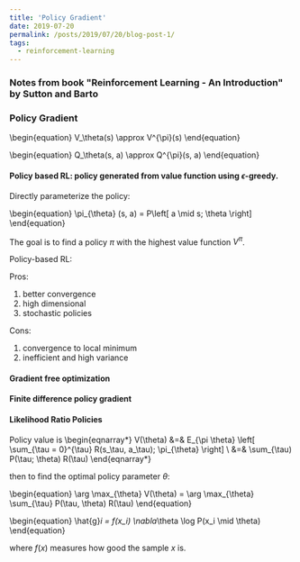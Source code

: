 ```yaml
---
title: 'Policy Gradient'
date: 2019-07-20
permalink: /posts/2019/07/20/blog-post-1/
tags:
  - reinforcement-learning
---
```


### Notes from book "Reinforcement Learning - An Introduction" by Sutton and Barto

### Policy Gradient

\begin{equation}
V_\theta(s) \approx V^{\pi}(s)
\end{equation}

\begin{equation}
Q_\theta(s, a) \approx Q^{\pi}(s, a)
\end{equation}

#### Policy based RL: policy generated from value function using $\epsilon$-greedy.

Directly parameterize the policy:

\begin{equation}
\pi_{\theta} (s, a) = P\left[ a \mid s; \theta \right]
\end{equation}

The goal is to find a policy $\pi$ with the highest value function $V^{\pi}$.

Policy-based RL:

Pros:
1. better convergence
2. high dimensional
3. stochastic policies

Cons:
1. convergence to local minimum
2. inefficient and high variance

#### Gradient free optimization

#### Finite difference policy gradient

#### Likelihood Ratio Policies

Policy value is
\begin{eqnarray*}
V(\theta) &=& E_{\pi \theta} \left[ \sum_{\tau = 0}^{\tau} R(s_\tau, a_\tau); \pi_{\theta} \right] \\
&=& \sum_{\tau) P(\tau; \theta) R(\tau)
\end{eqnarray*}

then to find the optimal policy parameter $\theta$:

\begin{equation}
\arg \max_{\theta} V(\theta) = \arg \max_{\theta} \sum_{\tau} P(\tau, \theta) R(\tau)
\end{equation}

\begin{equation}
\hat{g}_i = f(x_i) \nabla_\theta \log P(x_i \mid \theta)
\end{equation}

where $f(x)$ measures how good the sample $x$ is.
